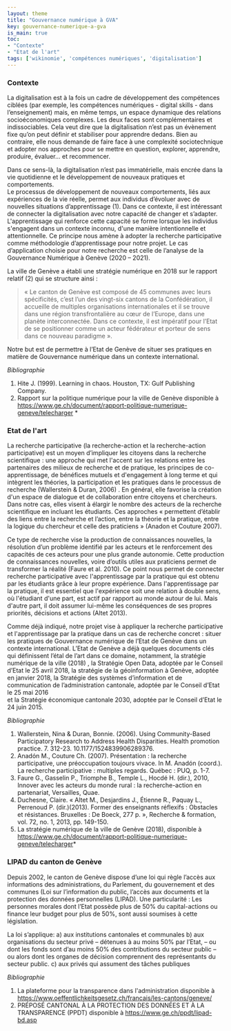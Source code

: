 ```yaml
---
layout: theme
title: "Gouvernance numérique à GVA"
key: gouvernance-numerique-a-gva
is_main: true
toc:
- "Contexte"
- "Etat de l'art"
tags: ['wikinomie', 'compétences numériques', 'digitalisation']
---
```


### Contexte

La digitalisation est à la fois un cadre de développement des compétences ciblées (par exemple, les compétences numériques - digital skills - dans l’enseignement) 
mais, en même temps, un espace dynamique des relations socioéconomiques complexes. Les deux faces sont complémentaires et indissociables. 
Cela veut dire que la digitalisation n’est pas un évènement fixe qu’on peut définir et stabiliser pour apprendre dedans. 
Bien au contraire, elle nous demande de faire face à une complexité sociotechnique et adopter nos approches pour se mettre en question, explorer, apprendre, produire,
évaluer… et recommencer. 

Dans ce sens-là, la digitalisation n’est pas immatérielle, mais encrée dans la vie quotidienne et le développement de nouveaux pratiques et comportements.   
Le processus de développement de nouveaux comportements, liés aux expériences de la vie réelle, permet aux individus d’évoluer avec de nouvelles situations 
d’apprentissage (1). Dans ce contexte, il est intéressant de connecter la digitalisation avec notre capacité de changer et s’adapter.
L'apprentissage qui renforce cette capacité se forme lorsque les individus s'engagent dans un contexte inconnu, d'une manière intentionnelle et attentionnelle. 
Ce principe nous amène à adopter la recherche participative comme méthodologie d’apprentissage pour notre projet. 
Le cas d’application choisie pour notre recherche est celle de l’analyse de la Gouvernance Numérique à Genève (2020 – 2021).

La ville de Genève a établi une stratégie numérique en 2018 sur le rapport relatif (2) qui se structure ainsi : 
> « Le canton de Genève est composé de 45 communes avec leurs spécificités, c’est l’un des vingt-six cantons de la Confédération, 
> il accueille de multiples organisations internationales et il se trouve dans une région transfrontalière au cœur de l’Europe, dans une planète interconnectée. 
> Dans ce contexte, il est impératif pour l’Etat de se positionner comme un acteur fédérateur et porteur de sens dans ce nouveau paradigme ».
 
Notre but est de permettre à l’Etat de Genève de situer ses pratiques en matière de Gouvernance numérique dans un contexte international. 

*Bibliographie*
1.  Hite J. (1999). Learning in chaos. Houston, TX: Gulf Publishing Company.
2.  Rapport sur la politique numérique pour la ville de Genève disponible à https://www.ge.ch/document/rapport-politique-numerique-geneve/telecharger *

### Etat de l'art

La recherche participative (la recherche-action et la recherche-action participative) est un moyen d’impliquer les citoyens dans la recherche scientifique : 
une approche qui met l'accent sur les relations entre les partenaires des milieux de recherche et de pratique, les principes de co-apprentissage, 
de bénéfices mutuels et d'engagement à long terme et qui intègrent les théories, la participation et les pratiques dans le processus de recherche 
(Wallerstein & Duran, 2006) . En général, elle favorise la création d'un espace de dialogue et de collaboration entre citoyens et chercheurs. 
Dans notre cas, elles visent à élargir le nombre des acteurs de la recherche scientifique en incluant les étudiants. 
Ces approches « permettent d’établir des liens entre la recherche et l’action, entre la théorie et la pratique, entre la logique du chercheur 
et celle des praticiens » (Anadon et Couture 2007). 

Ce type de recherche vise la production de connaissances nouvelles, la résolution d’un problème identifié par les acteurs et le renforcement des capacités 
de ces acteurs pour une plus grande autonomie. Cette production de connaissances nouvelles, voire d’outils utiles aux praticiens permet de transformer la réalité (Faure et al. 2010).
Ce point nous permet de connecter recherche participative avec l'apprentissage par la pratique qui est obtenu par les étudiants grâce à leur propre expérience. 
Dans l'apprentissage par la pratique, il est essentiel que l'expérience soit une relation à double sens, où l'étudiant d'une part, est actif par rapport au monde 
autour de lui. Mais d'autre part, il doit assumer lui-même les conséquences de ses propres priorités, décisions et actions (Altet 2013). 

Comme déjà indiqué, notre projet vise à appliquer la recherche participative et l'apprentissage par la pratique dans un cas de recherche concret : 
situer les pratiques de Gouvernance numérique de l’Etat de Genève dans un contexte international. L’Etat de Genève a déjà quelques documents clés 
qui définissent l’étal de l’art dans ce domaine, notamment, la stratégie numérique de la ville (2018) , la Stratégie Open Data, adoptée par le Conseil d’Etat 
le 25 avril 2018, la stratégie de la géoinformation à Genève, adoptée en janvier 2018, la Stratégie des systèmes d’information et de communication de l’administration cantonale, adoptée par le Conseil d’Etat le 25 mai 2016  
et la Stratégie économique cantonale 2030, adoptée par le Conseil d’Etat le 24 juin 2015.

*Bibliographie*

1. Wallerstein, Nina & Duran, Bonnie. (2006). Using Community-Based Participatory Research to Address Health Disparities. Health promotion practice. 7. 312-23. 10.1177/1524839906289376.
2. Anadón M., Couture Ch. (2007). Présentation : la recherche participative, une préoccupation toujours vivace. In M. Anadón (coord.). La recherche participative : multiples regards. Québec : PUQ, p. 1-7.
3. Faure G., Gasselin P., Triomphe B., Temple L., Hocdé H. (dir.), 2010, Innover avec les acteurs du monde rural : la recherche-action en partenariat, Versailles, Quae.
4. Duchesne, Claire. « Altet M., Desjardins J., Étienne R., Paquay L., Perrenoud P. (dir.)(2013). Former des enseignants réflexifs : Obstacles et résistances. Bruxelles : De Boeck, 277 p. », Recherche & formation, vol. 72, no. 1, 2013, pp. 149-150.
5. La stratégie numérique de la ville de Genève (2018), disponible à https://www.ge.ch/document/rapport-politique-numerique-geneve/telecharger*

### LIPAD du canton de Genève
Depuis 2002, le canton de Genève dispose d’une loi qui règle l’accès aux informations des administrations, du Parlement, du gouvernement et des communes 
(Loi sur l’information du public, l’accès aux documents et la protection des données personnelles (LIPAD). Une particularité : Les personnes morales 
dont l’Etat possède plus de 50% du capital-actions ou finance leur budget pour plus de 50%, sont aussi soumises à cette législation. 

La loi s’applique:
a) aux institutions cantonales et communales
b) aux organisations du secteur privé
– détenues à au moins 50% par l’Etat,
– ou dont les fonds sont d’au moins 50% des contributions du secteur public
– ou alors dont les organes de décision comprennent des représentants du secteur public.
c) aux privés qui assument des tâches publiques

*Bibliographie*
1. La plateforme pour la transparence dans l'administration disponible à https://www.oeffentlichkeitsgesetz.ch/francais/les-cantons/geneve/
2. PRÉPOSÉ CANTONAL À LA PROTECTION DES DONNÉES ET À LA TRANSPARENCE (PPDT) disponible à https://www.ge.ch/ppdt/lipad-bd.asp 
